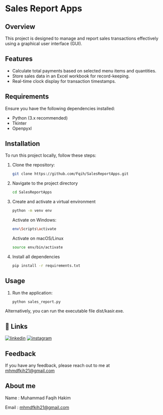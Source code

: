 # Sales Report Apps

## Overview

This project is designed to manage and report sales transactions effectively using a graphical user interface (GUI).

## Features

- Calculate total payments based on selected menu items and quantities.
- Store sales data in an Excel workbook for record-keeping.
- Real-time clock display for transaction timestamps.

## Requirements

Ensure you have the following dependencies installed:
- Python (3.x recommended)
- Tkinter
- Openpyxl

## Installation

To run this project locally, follow these steps:

1. Clone the repository:
   ```bash
   git clone https://github.com/Fqih/SalesReportApps.git
   ```
2. Navigate to the project directory
    ```bash
    cd SalesReportApps
    ```
3. Create and activate a virtual environment
    ```bash
    python -m venv env
    ```
    Activate on Windows:
     ```bash
    env\Scripts\activate 
    ```
    Activate on macOS/Linux
     ```bash
    source env/bin/activate
    ```
4. Install all dependencies
    ```bash
    pip install -r requirements.txt
    ```
## Usage

1.  Run the application:
    ```bash
    python sales_report.py
    ```
Alternatively, you can run the executable file dist/kasir.exe.

## 🔗 Links
[![linkedin](https://img.shields.io/badge/linkedin-0A66C2?style=for-the-badge&logo=linkedin&logoColor=white)](https://www.linkedin.com/in/faqih-hakim/)
[![instagram](https://img.shields.io/badge/instagram-000?style=for-the-badge&logo=instagram&logoColor=white)](https://www.instagram.com/fqihhkim21_/?hl=id)


## Feedback

If you have any feedback, please reach out to me at mhmdfkih21@gmail.com


## About me

Name    : Muhammad Faqih Hakim 

Email : mhmdfkih21@gmail.com